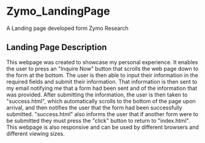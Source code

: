 # Zymo_LandingPage
A Landing page developed form Zymo Research
## Landing Page Description
This webpage was created to showcase my personal experience. It enables the user to press an "Inquire Now" button that scrolls the web page down to the form at the bottom. The user is then able to input their information in the required fields and submit their information. That information is then sent to my email notifying me that a form had been sent and of the information that was provided. After submitting the information, the user is then taken to "success.html", which automatically scrolls to the bottom of the page upon arrival, and then notifies the user that the form had been successfully submitted. "success.html" also informs the user that if another form were to be submitted they must press the "click" button to return to "index.html". This webpage is also responsive and can be used by different browsers and different viewing sizes.

